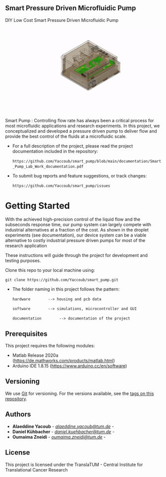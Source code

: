 ## Smart Pressure Driven Microfluidic Pump
DIY Low Cost Smart Pressure Driven Microfluidic Pump

![alt-text](https://github.com/Yaccoub/smart_pump/blob/main/documentation/pictures/smart_pump.gif)

Smart Pump : Controlling flow rate has always been a critical process for most microfluidic applications and research
experiments. In this project, we conceptualized and developed a pressure driven pump to deliver flow and provide
the best control of the fluids at a microfluidic scale.

 * For a full description of the project, please read the project documentation included
 in the repository:

   ```https://github.com/Yaccoub/smart_pump/blob/main/documentation/Smart_Pump_Lab_Work_documentation.pdf```

 * To submit bug reports and feature suggestions, or track changes:

     ```https://github.com/Yaccoub/smart_pump/issues```

# Getting Started

With the achieved high-precision control of the liquid flow and the subseconds response time, our
pump system can largely compete with industrial alternatives at a fraction of the cost. As shown in the
droplet experiments (see documentation), our device system can be a viable alternative to costly industrial pressure driven
pumps for most of the research application

These instructions will guide through the project for development and testing purposes.

Clone this repo to your local machine using:

```
git clone https://github.com/Yaccoub/smart_pump.git
```

* The folder naming in this project follows the pattern:

    ```hardware        --> housing and pcb data```

    ```software        --> simulations, microcontroller and GUI```
    
    ```documentation        --> documentation of the project```
    
 Prerequisites
-------------

This project requires the following modules:

 * Matlab Release 2020a     (https://de.mathworks.com/products/matlab.html)
 * Arduino IDE 1.8.15       (https://www.arduino.cc/en/software)

## Versioning

We use [Git](https://github.com/) for versioning. For the versions available, see the [tags on this repository](https://github.com/Yaccoub/smart_pump).

## Authors

* **Alaeddine Yacoub** - *alaeddine.yacoub@tum.de* -
* **Daniel Kühbacher** - *daniel.kuehbacher@tum.de* -
* **Oumaima Zneidi** - *oumaima.zneidi@tum.de* -

## License

This project is licensed under the TranslaTUM - Central Institute for Translational Cancer Research

